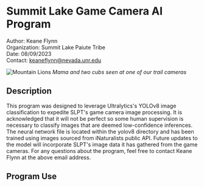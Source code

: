 # Summit Lake Game Camera AI Program

Author: Keane Flynn\
Organization: Summit Lake Paiute Tribe\
Date: 08/09/2023\
Contact: keaneflynn@nevada.unr.edu

![Mountain Lions](https://github.com/SummitLakeNRD/SummitGameCam_AI/blob/main/test_images/mountainLion.jpg)
*Mama and two cubs seen at one of our trail cameras*

## Description
This program was designed to leverage Ultralytics's YOLOv8 image classification to expedite SLPT's game camera image processing. It is acknowledged that it
will not be perfect so some human supervision is necessary to classify images that are deemed low-confidence inferences. The neural network file is located
within the yolov8 directory and has been trained using images sourced from iNaturalists public API. Future updates to the model will incorporate SLPT's
image data it has gathered from the game cameras. For any questions about the program, feel free to contact Keane Flynn at the above email address.



## Program Use

